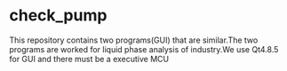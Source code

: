 # check_pump
This repository contains two programs(GUI) that are similar.The two programs are worked for liquid phase analysis of industry.We use Qt4.8.5 for GUI and there must be a executive MCU
